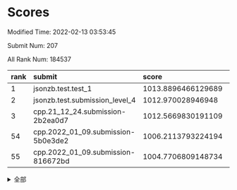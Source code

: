 # Scores

Modified Time: 2022-02-13 03:53:45

Submit Num: 207

All Rank Num: 184537

| rank |               submit               |       score        |       sigma        | pk_num |
| :--- | :--------------------------------- | :----------------- | :----------------- | :----- |
| 1    | jsonzb.test.test_1                 | 1013.8896466129689 | 0.8428505321121006 | 3566   |
| 2    | jsonzb.test.submission_level_4     | 1012.970028946948  | 0.7885829094192028 | 3570   |
| 3    | cpp.21_12_24.submission-2b2ea0d7   | 1012.5669830191109 | 0.7813753803902328 | 3568   |
| 54   | cpp.2022_01_09.submission-5b0e3de2 | 1006.2113793224194 | 0.7354832121791236 | 3566   |
| 55   | cpp.2022_01_09.submission-816672bd | 1004.7706809148734 | 0.7117550343918078 | 3565   |


<details>
<summary>全部</summary>

| rank |                 submit                 |       score        |       sigma        | pk_num |
| :--- | :------------------------------------- | :----------------- | :----------------- | :----- |
| 1    | jsonzb.test.test_1                     | 1013.8896466129689 | 0.8428505321121006 | 3566   |
| 2    | jsonzb.test.submission_level_4         | 1012.970028946948  | 0.7885829094192028 | 3570   |
| 3    | cpp.21_12_24.submission-2b2ea0d7       | 1012.5669830191109 | 0.7813753803902328 | 3568   |
| 4    | gobigger.level_3.submission_level_3_28 | 1011.6670170868754 | 0.7794256354250787 | 3559   |
| 5    | gobigger.level_3.submission_level_3_5  | 1011.2378162818852 | 0.7549639796954606 | 3568   |
| 6    | gobigger.level_3.submission_level_3_7  | 1011.180923162711  | 0.7588678734449649 | 3571   |
| 7    | gobigger.level_3.submission_level_3_46 | 1011.1267891704495 | 0.7503849718291896 | 3568   |
| 8    | gobigger.level_3.submission_level_3_1  | 1010.9756095080484 | 0.7608189289345831 | 3570   |
| 9    | gobigger.level_3.submission_level_3_4  | 1010.896504185355  | 0.7439778685557866 | 3566   |
| 10   | gobigger.level_3.submission_level_3_16 | 1010.892940303142  | 0.7611518661240813 | 3568   |
| 11   | gobigger.level_3.submission_level_3_38 | 1010.8358083862822 | 0.8012509821930954 | 3563   |
| 12   | gobigger.level_3.submission_level_3_29 | 1010.7729985097911 | 0.7693625159377957 | 3566   |
| 13   | gobigger.level_3.submission_level_3_14 | 1010.7441684046544 | 0.7295438086522864 | 3568   |
| 14   | gobigger.level_3.submission_level_3_30 | 1010.7176695397687 | 0.7541102032277432 | 3568   |
| 15   | gobigger.level_3.submission_level_3_41 | 1010.6742359757823 | 0.7651101807469488 | 3569   |
| 16   | gobigger.level_3.submission_level_3_21 | 1010.6438124776182 | 0.7380814593310276 | 3567   |
| 17   | gobigger.level_3.submission_level_3_3  | 1010.6322508272106 | 0.7646673886009373 | 3563   |
| 18   | gobigger.level_3.submission_level_3_32 | 1010.517564449063  | 0.7944984737284367 | 3564   |
| 19   | gobigger.level_3.submission_level_3_44 | 1010.4415757060316 | 0.7399301299427175 | 3566   |
| 20   | gobigger.level_3.submission_level_3_9  | 1010.2774278507757 | 0.7353003222264795 | 3563   |
| 21   | gobigger.level_3.submission_level_3_42 | 1010.1930266372018 | 0.7530831545546726 | 3568   |
| 22   | gobigger.level_3.submission_level_3_13 | 1010.1181971832862 | 0.7575352959413646 | 3568   |
| 23   | gobigger.level_3.submission_level_3_36 | 1010.1144103589311 | 0.7519268581184094 | 3562   |
| 24   | gobigger.level_3.submission_level_3_49 | 1010.0629954461292 | 0.7472368270489468 | 3572   |
| 25   | gobigger.level_3.submission_level_3_37 | 1010.0476526607808 | 0.7632089540774679 | 3566   |
| 26   | gobigger.level_3.submission_level_3_24 | 1009.9758937543779 | 0.7671580463008444 | 3563   |
| 27   | gobigger.level_3.submission_level_3_19 | 1009.9438208952188 | 0.7460923888945    | 3569   |
| 28   | gobigger.level_3.submission_level_3_2  | 1009.9130304998052 | 0.7548615670541545 | 3563   |
| 29   | gobigger.level_3.submission_level_3_6  | 1009.9097746672121 | 0.7570158525446883 | 3573   |
| 30   | gobigger.level_3.submission_level_3_12 | 1009.8985539405168 | 0.7545521573995191 | 3570   |
| 31   | gobigger.level_3.submission_level_3_33 | 1009.891749121863  | 0.7689171148104328 | 3566   |
| 32   | gobigger.level_3.submission_level_3_18 | 1009.7902913659848 | 0.7621595342681163 | 3567   |
| 33   | gobigger.level_3.submission_level_3_40 | 1009.7626442463879 | 0.7746624500935273 | 3563   |
| 34   | gobigger.level_3.submission_level_3_35 | 1009.760744468984  | 0.7581416219148905 | 3568   |
| 35   | gobigger.level_3.submission_level_3_22 | 1009.6496020412751 | 0.7419179589450389 | 3567   |
| 36   | gobigger.level_3.submission_level_3_15 | 1009.5776718252349 | 0.748958843114195  | 3560   |
| 37   | gobigger.level_3.submission_level_3_34 | 1009.4810375027599 | 0.7540872780735723 | 3562   |
| 38   | gobigger.level_3.submission_level_3_43 | 1009.4800717181836 | 0.7446594528305047 | 3571   |
| 39   | gobigger.level_3.submission_level_3_8  | 1009.4649872605336 | 0.7491821190662642 | 3564   |
| 40   | gobigger.level_3.submission_level_3_0  | 1009.3532324075113 | 0.7595086884447341 | 3568   |
| 41   | gobigger.level_3.submission_level_3_25 | 1009.3137413349386 | 0.7296765219677167 | 3569   |
| 42   | gobigger.level_3.submission_level_3_17 | 1009.2228355909466 | 0.7455896518759365 | 3570   |
| 43   | gobigger.level_3.submission_level_3_11 | 1009.1374883592147 | 0.7565833908262888 | 3569   |
| 44   | gobigger.level_3.submission_level_3_26 | 1009.0910210463007 | 0.7569088961038634 | 3564   |
| 45   | gobigger.level_3.submission_level_3_20 | 1009.0219927543768 | 0.751773320094618  | 3559   |
| 46   | gobigger.level_3.submission_level_3_45 | 1008.7560097351782 | 0.7302143957500005 | 3568   |
| 47   | gobigger.level_3.submission_level_3_39 | 1008.7537570729271 | 0.7486046137727878 | 3568   |
| 48   | gobigger.level_3.submission_level_3_23 | 1008.5320207470008 | 0.7291212831263966 | 3561   |
| 49   | gobigger.level_3.submission_level_3_48 | 1008.5134931138452 | 0.7287156189996983 | 3566   |
| 50   | gobigger.level_3.submission_level_3_47 | 1008.4444577121732 | 0.7519548053317561 | 3564   |
| 51   | gobigger.level_3.submission_level_3_31 | 1008.1834305154508 | 0.7341826487084236 | 3568   |
| 52   | gobigger.level_3.submission_level_3_27 | 1008.0304272570536 | 0.7234072892425907 | 3568   |
| 53   | gobigger.level_3.submission_level_3_10 | 1007.6150159515083 | 0.7430630859271564 | 3566   |
| 54   | cpp.2022_01_09.submission-5b0e3de2     | 1006.2113793224194 | 0.7354832121791236 | 3566   |
| 55   | cpp.2022_01_09.submission-816672bd     | 1004.7706809148734 | 0.7117550343918078 | 3565   |
| 56   | gobigger.level_1.submission_level_1_43 | 1004.5876431822469 | 0.7334038039772363 | 3561   |
| 57   | gobigger.level_1.submission_level_1_15 | 1004.3848509309875 | 0.7238056444072066 | 3566   |
| 58   | gobigger.level_1.submission_level_1_41 | 1004.3376117026921 | 0.7283353354356112 | 3565   |
| 59   | gobigger.level_1.submission_level_1_32 | 1004.27853519022   | 0.7224633864065843 | 3569   |
| 60   | gobigger.level_1.submission_level_1_21 | 1004.2450716008757 | 0.7143167261767477 | 3567   |
| 61   | gobigger.level_1.submission_level_1_23 | 1004.2266339201522 | 0.7174222421010946 | 3559   |
| 62   | gobigger.level_1.submission_level_1_10 | 1004.1791724526374 | 0.7287449867540966 | 3568   |
| 63   | gobigger.level_1.submission_level_1_6  | 1004.1052373793982 | 0.7284604373858177 | 3573   |
| 64   | gobigger.level_1.submission_level_1_20 | 1004.0821416797821 | 0.704319882800255  | 3564   |
| 65   | gobigger.level_1.submission_level_1_28 | 1004.0681302546656 | 0.7346285939492935 | 3565   |
| 66   | gobigger.level_1.submission_level_1_44 | 1003.991047662253  | 0.7231181043173226 | 3565   |
| 67   | gobigger.level_1.submission_level_1_36 | 1003.9862173465448 | 0.7110914130414204 | 3567   |
| 68   | gobigger.level_1.submission_level_1_12 | 1003.9218029844759 | 0.7153915961363254 | 3565   |
| 69   | gobigger.level_1.submission_level_1_42 | 1003.8981263198673 | 0.7246319907645942 | 3562   |
| 70   | gobigger.level_1.submission_level_1_47 | 1003.8788394198938 | 0.7111218950409803 | 3564   |
| 71   | gobigger.level_1.submission_level_1_37 | 1003.8117950359225 | 0.7169866829468854 | 3570   |
| 72   | gobigger.level_1.submission_level_1_25 | 1003.6325609195336 | 0.7097993504442314 | 3564   |
| 73   | gobigger.level_1.submission_level_1_3  | 1003.5713786412575 | 0.7224720072218966 | 3564   |
| 74   | gobigger.level_1.submission_level_1_26 | 1003.5290102991339 | 0.7224336750457371 | 3569   |
| 75   | gobigger.level_1.submission_level_1_22 | 1003.5284761039628 | 0.7145939724850308 | 3565   |
| 76   | gobigger.level_1.submission_level_1_49 | 1003.3997045477496 | 0.7022056331668955 | 3566   |
| 77   | gobigger.level_1.submission_level_1_14 | 1003.3533312164747 | 0.7141148222528275 | 3563   |
| 78   | gobigger.level_1.submission_level_1_45 | 1003.3486823369111 | 0.7337081460331248 | 3561   |
| 79   | gobigger.level_1.submission_level_1_13 | 1003.277086015251  | 0.7240953914943128 | 3569   |
| 80   | gobigger.level_1.submission_level_1_5  | 1003.1389960893268 | 0.7080900846544289 | 3568   |
| 81   | gobigger.level_1.submission_level_1_39 | 1003.1137803615137 | 0.7124693000194636 | 3561   |
| 82   | gobigger.level_1.submission_level_1_16 | 1003.0945183026232 | 0.7182092230286836 | 3565   |
| 83   | gobigger.level_1.submission_level_1_24 | 1003.0805377394587 | 0.7201595516175195 | 3569   |
| 84   | gobigger.level_1.submission_level_1_2  | 1002.8920727525824 | 0.7032604178663404 | 3569   |
| 85   | gobigger.level_1.submission_level_1_27 | 1002.8851609591094 | 0.7148690043981573 | 3565   |
| 86   | gobigger.level_1.submission_level_1_18 | 1002.8761744692787 | 0.7067898987666082 | 3566   |
| 87   | gobigger.level_1.submission_level_1_35 | 1002.8396126453974 | 0.7096419275160647 | 3566   |
| 88   | gobigger.level_1.submission_level_1_40 | 1002.8151464175157 | 0.7124177540783397 | 3569   |
| 89   | gobigger.level_1.submission_level_1_4  | 1002.7881908852002 | 0.7107043567525063 | 3568   |
| 90   | gobigger.level_1.submission_level_1_33 | 1002.7328367265421 | 0.7094935694289203 | 3569   |
| 91   | gobigger.level_1.submission_level_1_11 | 1002.7268442291028 | 0.7180323775250225 | 3565   |
| 92   | gobigger.level_1.submission_level_1_30 | 1002.7135795547821 | 0.7296478920996635 | 3568   |
| 93   | gobigger.level_1.submission_level_1_8  | 1002.6183886821439 | 0.710396305087418  | 3566   |
| 94   | gobigger.level_1.submission_level_1_31 | 1002.6099277998301 | 0.70890796252041   | 3562   |
| 95   | gobigger.level_1.submission_level_1_38 | 1002.5392671197053 | 0.7236454234568581 | 3560   |
| 96   | gobigger.level_1.submission_level_1_9  | 1002.502452232545  | 0.7098327385244816 | 3562   |
| 97   | gobigger.level_1.submission_level_1_1  | 1002.4191194353837 | 0.7154373260985291 | 3564   |
| 98   | gobigger.level_1.submission_level_1_34 | 1002.2404824409613 | 0.7203255064692142 | 3569   |
| 99   | gobigger.level_1.submission_level_1_48 | 1002.1710211831526 | 0.7092192757912184 | 3563   |
| 100  | gobigger.level_1.submission_level_1_0  | 1002.0183953181386 | 0.7219895122930557 | 3567   |
| 101  | gobigger.level_1.submission_level_1_7  | 1001.9058961731929 | 0.7077410612157413 | 3566   |
| 102  | gobigger.level_1.submission_level_1_17 | 1001.8739976545162 | 0.7051728608220886 | 3564   |
| 103  | gobigger.level_1.submission_level_1_19 | 1001.838547391714  | 0.7167900012403201 | 3567   |
| 104  | gobigger.level_1.submission_level_1_29 | 1001.8089751826291 | 0.7189868054666225 | 3566   |
| 105  | gobigger.level_1.submission_level_1_46 | 1001.4950184909654 | 0.705885621807505  | 3566   |
| 106  | gobigger.random.submission_random_0    | 997.5426297333361  | 0.6980846996544394 | 3565   |
| 107  | gobigger.random.submission_random_41   | 997.4649654290178  | 0.7200749698790735 | 3567   |
| 108  | gobigger.random.submission_random_44   | 997.2774623862509  | 0.7167584330869541 | 3564   |
| 109  | gobigger.random.submission_random_30   | 997.2388481691703  | 0.7205141404041722 | 3564   |
| 110  | gobigger.random.submission_random_16   | 997.1115090045422  | 0.70893660753359   | 3569   |
| 111  | gobigger.random.submission_random_18   | 996.7628299844419  | 0.7136938548664431 | 3568   |
| 112  | gobigger.random.submission_random_19   | 996.721504067198   | 0.7093331098158738 | 3564   |
| 113  | gobigger.random.submission_random_27   | 996.705665311814   | 0.7180278090305298 | 3563   |
| 114  | gobigger.random.submission_random_34   | 996.6202470931423  | 0.7013576266533388 | 3569   |
| 115  | gobigger.random.submission_random_39   | 996.3854764426582  | 0.7082577032111902 | 3567   |
| 116  | gobigger.random.submission_random_36   | 996.338813919816   | 0.7005963860988756 | 3571   |
| 117  | gobigger.random.submission_random_1    | 996.2213134845299  | 0.7050241999522998 | 3567   |
| 118  | gobigger.random.submission_random_38   | 996.0928859782778  | 0.7093331809346094 | 3567   |
| 119  | gobigger.random.submission_random_9    | 996.0650947006193  | 0.7058873220768777 | 3567   |
| 120  | gobigger.random.submission_random_42   | 996.0413568830764  | 0.699543132570357  | 3571   |
| 121  | gobigger.random.submission_random_23   | 996.0410837673776  | 0.6977724121444493 | 3566   |
| 122  | gobigger.random.submission_random_3    | 996.0265110582774  | 0.7087534160875266 | 3570   |
| 123  | gobigger.random.submission_random_47   | 996.0082656456669  | 0.7123849636037732 | 3568   |
| 124  | gobigger.random.submission_random_21   | 996.0045024217825  | 0.7147713794652655 | 3565   |
| 125  | gobigger.random.submission_random_45   | 995.998775572941   | 0.7009064820602332 | 3564   |
| 126  | gobigger.random.submission_random_49   | 995.9875478541288  | 0.713957668556151  | 3568   |
| 127  | gobigger.random.submission_random_46   | 995.9428742948073  | 0.7063741950012512 | 3564   |
| 128  | gobigger.random.submission_random_43   | 995.9260628285151  | 0.7131314311030111 | 3570   |
| 129  | gobigger.random.submission_random_29   | 995.8803182768976  | 0.7098876826152238 | 3562   |
| 130  | gobigger.random.submission_random_26   | 995.8575715338019  | 0.6977031597594693 | 3561   |
| 131  | gobigger.random.submission_random_5    | 995.8433851007421  | 0.7082920234553804 | 3564   |
| 132  | gobigger.random.submission_random_2    | 995.8421419108688  | 0.720018534295804  | 3559   |
| 133  | gobigger.random.submission_random_12   | 995.8194229530039  | 0.7036432815720981 | 3566   |
| 134  | gobigger.random.submission_random_15   | 995.7980399628144  | 0.7144059134127275 | 3569   |
| 135  | gobigger.random.submission_random_7    | 995.6854912226502  | 0.7171165968507387 | 3570   |
| 136  | gobigger.random.submission_random_22   | 995.657885624333   | 0.7005842494862912 | 3564   |
| 137  | gobigger.random.submission_random_35   | 995.6290249749569  | 0.71349312902058   | 3561   |
| 138  | gobigger.random.submission_random_37   | 995.6112962713338  | 0.7091576811469201 | 3564   |
| 139  | gobigger.random.submission_random_48   | 995.5298231256985  | 0.7120214743758375 | 3567   |
| 140  | gobigger.random.submission_random_20   | 995.5296542650758  | 0.7096643684299744 | 3564   |
| 141  | gobigger.random.submission_random_13   | 995.526469393638   | 0.7192010084240266 | 3567   |
| 142  | gobigger.random.submission_random_25   | 995.5234013674924  | 0.7100686462189303 | 3561   |
| 143  | gobigger.random.submission_random_6    | 995.5173020232568  | 0.7123160116331666 | 3566   |
| 144  | gobigger.random.submission_random_4    | 995.5171916904306  | 0.7032470456073873 | 3565   |
| 145  | gobigger.random.submission_random_10   | 995.2784051119328  | 0.7015637049475787 | 3568   |
| 146  | gobigger.random.submission_random_8    | 995.2423114577839  | 0.7163102857858077 | 3565   |
| 147  | gobigger.random.submission_random_14   | 995.2297747624339  | 0.7096512169255962 | 3566   |
| 148  | gobigger.random.submission_random_40   | 995.1707549699238  | 0.7010728630326937 | 3563   |
| 149  | gobigger.random.submission_random_28   | 995.0778608441308  | 0.7254473368806025 | 3564   |
| 150  | gobigger.random.submission_random_31   | 995.0147525895     | 0.7206668356926508 | 3567   |
| 151  | gobigger.random.submission_random_32   | 994.9999278424793  | 0.7089234637910883 | 3566   |
| 152  | gobigger.random.submission_random_33   | 994.918212907342   | 0.7126889592563719 | 3563   |
| 153  | gobigger.level_2.submission_level_2_37 | 994.3108863969969  | 0.7327796835782365 | 3565   |
| 154  | gobigger.level_2.submission_level_2_5  | 994.2608047966577  | 0.7351635959937434 | 3562   |
| 155  | gobigger.level_2.submission_level_2_43 | 994.2329957098036  | 0.7134567957004693 | 3566   |
| 156  | gobigger.random.submission_random_11   | 994.2288407620459  | 0.721788440895991  | 3567   |
| 157  | gobigger.random.submission_random_17   | 994.1580028672482  | 0.7319877827144817 | 3560   |
| 158  | gobigger.random.submission_random_24   | 994.1397608976264  | 0.7238527004656112 | 3565   |
| 159  | gobigger.level_2.submission_level_2_38 | 993.6078034343734  | 0.7256441407777185 | 3567   |
| 160  | gobigger.level_2.submission_level_2_46 | 993.6022069105763  | 0.7269270682163187 | 3565   |
| 161  | gobigger.level_2.submission_level_2_45 | 993.4901332832902  | 0.7248196089800035 | 3569   |
| 162  | gobigger.level_2.submission_level_2_1  | 993.3396481389989  | 0.7390235375625371 | 3568   |
| 163  | gobigger.level_2.submission_level_2_17 | 993.2240145738183  | 0.720604367833374  | 3563   |
| 164  | gobigger.level_2.submission_level_2_36 | 993.1809745097231  | 0.7358643340858705 | 3569   |
| 165  | gobigger.level_2.submission_level_2_34 | 993.0049911066844  | 0.726688640786872  | 3568   |
| 166  | gobigger.level_2.submission_level_2_6  | 992.9538353627397  | 0.7297760819956691 | 3568   |
| 167  | gobigger.level_2.submission_level_2_0  | 992.7434330670801  | 0.7373549400053072 | 3568   |
| 168  | gobigger.level_2.submission_level_2_29 | 992.7397164133192  | 0.7580296496713204 | 3564   |
| 169  | gobigger.level_2.submission_level_2_22 | 992.6178691032424  | 0.7545039800852116 | 3563   |
| 170  | gobigger.level_2.submission_level_2_27 | 992.5526201468163  | 0.7424279095683659 | 3572   |
| 171  | gobigger.level_2.submission_level_2_35 | 992.5096829975606  | 0.7256581630570236 | 3566   |
| 172  | gobigger.level_2.submission_level_2_39 | 992.5020959457828  | 0.7280250718167832 | 3567   |
| 173  | gobigger.level_2.submission_level_2_47 | 992.4912990890932  | 0.7394905955247648 | 3566   |
| 174  | gobigger.level_2.submission_level_2_18 | 992.4765778457655  | 0.7418890441701189 | 3571   |
| 175  | gobigger.level_2.submission_level_2_7  | 992.4601310897132  | 0.7407297007473025 | 3565   |
| 176  | gobigger.level_2.submission_level_2_32 | 992.459223835746   | 0.735464404262223  | 3565   |
| 177  | gobigger.level_2.submission_level_2_25 | 992.4183919208018  | 0.7343364906239852 | 3564   |
| 178  | gobigger.level_2.submission_level_2_42 | 992.4006160812071  | 0.7216365859571633 | 3563   |
| 179  | gobigger.level_2.submission_level_2_20 | 992.3766114266538  | 0.7359091158162389 | 3564   |
| 180  | gobigger.level_2.submission_level_2_11 | 992.253320811108   | 0.7523548537448121 | 3562   |
| 181  | gobigger.level_2.submission_level_2_21 | 992.1307790690481  | 0.7346920574838652 | 3565   |
| 182  | gobigger.level_2.submission_level_2_26 | 992.0949578279569  | 0.7479439946611162 | 3565   |
| 183  | gobigger.level_2.submission_level_2_10 | 992.0723589306529  | 0.7505907965212112 | 3565   |
| 184  | gobigger.level_2.submission_level_2_14 | 992.0523470538404  | 0.7296722672991613 | 3569   |
| 185  | gobigger.level_2.submission_level_2_2  | 992.0154611795132  | 0.7276583796830746 | 3566   |
| 186  | gobigger.level_2.submission_level_2_9  | 991.970685936658   | 0.7529042822688241 | 3565   |
| 187  | gobigger.level_2.submission_level_2_13 | 991.933941128332   | 0.7479063260715748 | 3564   |
| 188  | gobigger.level_2.submission_level_2_48 | 991.9188110295291  | 0.73535932595506   | 3568   |
| 189  | gobigger.level_2.submission_level_2_24 | 991.9028542521211  | 0.7257947143660011 | 3570   |
| 190  | gobigger.level_2.submission_level_2_40 | 991.8221369781885  | 0.7391004748401119 | 3567   |
| 191  | gobigger.level_2.submission_level_2_28 | 991.7829925977475  | 0.7257227154626327 | 3567   |
| 192  | gobigger.level_2.submission_level_2_3  | 991.7765613699839  | 0.7608502847010307 | 3566   |
| 193  | gobigger.level_2.submission_level_2_49 | 991.6482350651619  | 0.7505993840548425 | 3572   |
| 194  | gobigger.level_2.submission_level_2_30 | 991.6257071514719  | 0.7406487204286873 | 3563   |
| 195  | gobigger.level_2.submission_level_2_4  | 991.5498203009623  | 0.7643502291727425 | 3564   |
| 196  | gobigger.level_2.submission_level_2_12 | 991.525634473524   | 0.7436028257094548 | 3567   |
| 197  | gobigger.level_2.submission_level_2_23 | 991.4534199224906  | 0.7479497287571928 | 3563   |
| 198  | gobigger.level_2.submission_level_2_33 | 991.3747609740998  | 0.7586407331919595 | 3563   |
| 199  | gobigger.level_2.submission_level_2_44 | 991.3708844462028  | 0.7508070073703194 | 3570   |
| 200  | gobigger.level_2.submission_level_2_31 | 991.2284495174987  | 0.7495858832494128 | 3564   |
| 201  | gobigger.level_2.submission_level_2_19 | 991.078000998821   | 0.7491734452434591 | 3558   |
| 202  | gobigger.level_2.submission_level_2_15 | 990.964957463424   | 0.754768799499342  | 3564   |
| 203  | gobigger.level_2.submission_level_2_8  | 990.8913173964829  | 0.745400358707017  | 3568   |
| 204  | gobigger.level_2.submission_level_2_41 | 990.7715729991194  | 0.770735888814638  | 3564   |
| 205  | gobigger.level_2.submission_level_2_16 | 990.6846526071156  | 0.7688037888267315 | 3573   |
| 206  | gobigger.none.submission_none_1        | 978.954413484028   | 1.2203357392904592 | 3573   |
| 207  | gobigger.none.submission_none_0        | 974.7394179949714  | 1.5046614090378998 | 3563   |

</details>